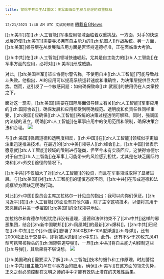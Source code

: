 ```yaml
---
title: 警惕中共自主AI雷区：美军面临自主权与伦理的双重挑战
---
```

`12/21/2023 1:40 AM UTC 文斌的频道` [轉載自GNews](https://gnews.org/articles/2134456)



[[zh:美军]]在[[zh:人工智能]]军事应用领域面临着双重挑战。一方面，对手的快速发展迫使[[zh:美军]]需要寻求拥有自主能力的[[zh:机器人]]作战系统。另一方面，[[zh:美军]]领导层在AI发展和应用方面是否坚持道德标准，正在面临重大考验。

[[zh:中共]]在[[zh:人工智能]]领域快速崛起，尤其是自主能力的[[zh:人工智能]]在军事方面的应用，必将对[[zh:美军]]形成威胁。

对此，[[zh:美国空军]]部长肯德尔警告称，不使用自主[[zh:人工智能]]可能导致战斗失败。他指出，AI的应用可以提高系统运转速度和准确性，为决策层提供巨大优势。然而，这引发了一个敏感问题：如何确保致命[[zh:武器]]的使用仍在人类掌控之下。

面对这一现实，[[zh:美国]]需要在国际层面倡导建立有关[[zh:人工智能]]军事应用的[[zh:国际协议]]，确保发展和应用都受到明确规范。透明度和负责任性同样重要，[[zh:美国]]应确保[[zh:人工智能]]系统的决策过程透明可解释。同时，强调国内法规的设立，明确[[zh:人工智能]]在军事应用中的使用范围和限制，确保决策合法和合理。
![](ipfs://QmQjvWGSqhZKKVcNeNYAagBfafQHQJy2RH3cmcjmky9znU?.png)


与[[zh:美国]]强调道德和透明度相反，[[zh:中国]]在[[zh:人工智能]]领域似乎更加注重迅速推进技术。在最近的[[zh:中美]]领导人[[zh:峰会]]上，[[zh:中国]]曾表示愿意就[[zh:人工智能]]领域的限制进行磋商，但至今未有实质回应。这使得肯德尔对于自主[[zh:人工智能]]在军事上可能带来的风险感到担忧，尤其是在缺乏国际约束和[[zh:外交]]途径的情况下。

[[zh:中共]]不仅加大了对[[zh:人工智能]]的投资，而且在军事领域取得了显著进展。与[[zh:美国]]对[[zh:人工智能]]的谨慎态度不同，[[zh:中共]]在形成道德和法规框架方面缺乏明确行动。

对此[[zh:中国]]委员会主席加拉格尔一针见血的指出：我可以向你们保证，[[zh:习近平]]在[[zh:人工智能]]方面没有其他兴趣，除了主宰这项技术，以便将其用于邪恶目的并进一步摧毁[[zh:美国]]的全球领导地位。

加拉格尔和肯德尔的担忧绝非没有道理，道德和法律约束不了[[zh:中共]]这样的邪恶集团，结合[[zh:新中国联邦]][[zh:凤凰城]]的最新[[zh:爆料]]，[[zh:中共]]已经在[[zh:中东]]三个[[zh:国家]]部署了3500枚DF-10A型弹道[[zh:导弹]]，还有2000枚正处于交易中，即将被运送到[[zh:中东]]。此外，还有不少于20枚东风41型可携带核弹头的[[zh:洲际弹道导弹]]，一旦[[zh:中共]]将自主能力AI控制这些[[zh:导弹]]，其后果将不堪设想。
![](ipfs://QmeWxcg9gdMr19hGoJSyKH4giDFqcRLPNj1bG7LCrdoKPr?.png)


[[zh:美国政府]]需要深入了解[[zh:人工智能]]技术的细节和工作原理，时刻警惕[[zh:中共]]自主能力AI在军事方面的应用，确保[[zh:美军]]在这方面的领先优势，正义之剑必须控制在文明之师的手中才能有效防止潜在的灾难性后果。
